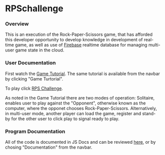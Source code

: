 # RPSchallenge

### Overview
This is an execution of the Rock-Paper-Scissors game, that has afforded this developer opportunity to develop knowledge in development of real-time game, as well as use of [Firebase](https://www.firebase.com/) realtime database for managing multi-user game state in the cloud.


### User Documentation
First watch the [Game Tutorial](https://drive.google.com/file/d/1xYe_HSt5oGko6M5N6QDX_tcd60staga1/view).  The same tutorial is available from the navbar by clicking "Game Turtorial".

To play click [RPS Challenge](https://stevenbowler.github.io/RPSchallenge/).

As noted in the Game Tutorial there are two modes of operation: Solitaire, enables user to play against the "Opponent", otherwise known as the computer, where the opponet chooses Rock-Paper-Scissors.   Alternatively, in multi-user mode, another player can load the game, register and stand-by for the other user to click play to signal ready to play.

### Program Documentation

All of the code is documented in JS Docs and can be reviewed [here](https://stevenbowler.github.io/RPSchallenge/docs/index.html), or by chosing "Documentation" from the navbar.
